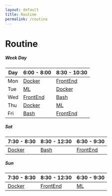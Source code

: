 ```yaml
---
layout: default
title: Routine
permalink: /routine
---
```


# Routine  

<div class="py-1"></div>

<div class="row m-0 p-0 d-flex align-items-center">
  <div class="col-12 col-sm-12 col-md-4">
    <h5 class="my-4">Week Day</h5>
    <table>
        <thead>
            <tr>
                <th>Day</th>
                <th>6:00 - 8:00</th>
                <th>8:30 - 10:30</th>
            </tr>
        </thead>
        <tbody>
            <tr>
                <td>Mon</td>
                <td><a class="text-decoration-none" href="https://devopswithdocker.com/">Docker</a></td>
                <td><a class="text-decoration-none" href="https://www.freecodecamp.org/learn/front-end-development-libraries/">FrontEnd</a></td>
            </tr>
            <tr>
                <td>Tue</td>
                <td><a class="text-decoration-none" href="https://www.kaggle.com/learn">ML</a></td>
                <td><a class="text-decoration-none" href="https://devopswithdocker.com/">Docker</a></td>
            </tr>
            <tr>
                <td>Wed</td>
                <td><a class="text-decoration-none" href="https://www.freecodecamp.org/learn/front-end-development-libraries/">FrontEnd</a></td>
                <td><a class="text-decoration-none" href="https://www.coursera.org/learn/codio-unix-system-basics/home">Bash</a></td>
            </tr>
            <tr>
                <td>Thu</td>
                <td><a class="text-decoration-none" href="https://devopswithdocker.com/">Docker</a></td>
                <td><a class="text-decoration-none" href="https://www.kaggle.com/learn">ML</a></td>
            </tr>
            <tr>
                <td>Fri</td>
                <td><a class="text-decoration-none" href="https://www.coursera.org/learn/codio-unix-system-basics/home">Bash</a></td>
                <td><a class="text-decoration-none" href="https://www.freecodecamp.org/learn/front-end-development-libraries/">FrontEnd</a></td>
            </tr>
        </tbody>
    </table>
  </div>

  <div class="col-12 col-sm-6 col-md-4">
    <h5 class="my-4">Sat</h5>
    <table>
        <thead>
            <tr>
                <th>7:30 - 8:30</th>
                <th>8:30 - 12:30</th>
                <th>6:30 - 9:30</th>
            </tr>
        </thead>
        <tbody>
            <tr>
                <td><a class="text-decoration-none" href="https://devopswithdocker.com/">Docker</a></td>
                <td><a class="text-decoration-none" href="https://www.coursera.org/learn/codio-unix-system-basics/home">Bash</a></td>
                <td><a class="text-decoration-none" href="https://www.freecodecamp.org/learn/front-end-development-libraries/">FrontEnd</a></td>
            </tr>
        </tbody>
    </table>
  </div>

  <div class="col-12 col-sm-6 col-md-4">
    <h5 class="my-4">Sun</h5>
    <table>
        <thead>
            <tr>
                <th>7:30 - 8:30</th>
                <th>8:30 - 12:30</th>
                <th>6:30 - 9:30</th>
            </tr>
        </thead>
        <tbody>
            <tr>
                <td><a class="text-decoration-none" href="https://devopswithdocker.com/">Docker</a></td>
                <td><a class="text-decoration-none" href="https://www.freecodecamp.org/learn/front-end-development-libraries/">FrontEnd</a></td>
                <td><a class="text-decoration-none" href="https://www.kaggle.com/learn">ML</a></td>
            </tr>
        </tbody>
    </table>
  </div>
</div>